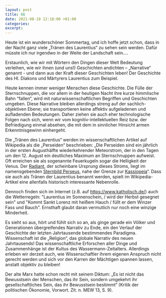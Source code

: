 ```yaml
---
layout: post
title: 66
date: 2021-08-10 12:18:00 +01:00
categories: 
excerpt: 
---
```


Heute ist ein wunderschöner Sommertag, und ich hoffe jetzt schon, dass in der Nacht ganz viele „Tränen des Laurentius“ zu sehen sein werden. Dafür müsste ich nur irgendwo in der Weite der Landschaft sein....

Erstaunlich, wie wir mit Wörtern den Dingen dieser Welt Bedeutung verleihen, wie wir ihnen (und uns!) Geschichten andichten – „Narrative“ genannt - und dann aus der Kraft dieser Geschichten leben! Der Geschichte des Hl. Diakons und Märtyrers Laurentius zum Beispiel.

Heute kennen immer weniger Menschen diese Geschichte. Die Fülle der Sternschnuppen, die vor allem in der heutigen Nacht ihre kurze himmlische Bahn “fallen“, wird mit naturwissenschaftlichen Begriffen und Geschichten umgeben. Diese Narrative bleiben allerdings streng auf der sachlich-objektiven Ebene; sie transportieren keine affektiv aufgeladenen und aufladenden Bedeutungen. Daher ziehen sie auch eher technologische Folgen nach sich, wenn wir vom kognitiv-intellektuellen Reiz bzw. der Befriedigung einmal absehen, die mit dem in sinnlicher Hinsicht armen Erkenntnisgewinn einhergeht.

Die „Tränen des Laurentius“ werden im wissenschaftlichen Artikel auf Wikipedia als die „Perseiden“ beschrieben: „Die Perseiden sind ein jährlich in der ersten Augusthälfte wiederkehrender Meteorstrom, der in den Tagen um den 12. August ein deutliches Maximum an Sternschnuppen aufweist. Oft erreichen sie als sogenannte Feuerkugeln sogar die Helligkeit der Venus. Der [Radiant](https://de.wikipedia.org/wiki/Radiant_(Astronomie)), der scheinbare Ursprung dieses Stroms, liegt im namensgebenden [Sternbild Perseus](https://de.wikipedia.org/wiki/Sternbild), nahe der Grenze zur [Kassiopeia](https://de.wikipedia.org/wiki/Kassiopeia_(Sternbild))“. Dass sie auch als Tränen der Laurentius benannt werden, spielt im Wikipedia-Artikel eine allenfalls historisch interessante Nebenrolle.

Dennoch finden sich im Internet (z.B. auf <https://www.katholisch.de/>) auch die Wetterregeln: "Laurentius im Sonnenschein, / wird der Herbst gesegnet sein" und "Kommt Sankt Lorenz mit heißem Hauch / füllt er dem Winzer Fass und Bauch". Ernsthaft glaubt daran vermutlich nur noch eine winzige Minderheit.

Es sieht so aus, hört und fühlt sich so an, als ginge gerade ein Völker und Generationen übergreifendes Narrativ zu Ende, ein den Verlauf der Geschichte der letzten Jahrtausende bestimmendes Paradigma. Wissenschaft ist die „Religion“, das globale Narrativ des neuen Jahrtausends! Das wissenschaftliche Erforschen aller Dinge und Zusammenhänge ist der Kultus des Wassermann-Zeitalters. Allerdings erleben wir derzeit auch, wie Wissenschaftler ihrem eigenen Anspruch nicht gerecht werden und sich vor den Karren der Mächtigen spannen lassen, anstatt objektiv zu bleiben!

Der alte Marx hatte schon recht mit seinem Diktum: „Es ist nicht das Bewusstsein der Menschen, das ihr Sein, sondern umgekehrt ihr gesellschaftliches Sein, das ihr Bewusstsein bestimmt“ (Kritik der politischen Ökonomie, Vorwort. Zit. n. MEW 13, S. 9).
